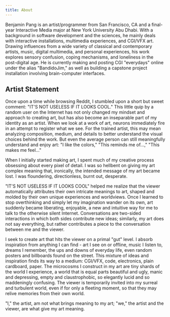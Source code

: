 ```yaml
---
title: About
---
```


Benjamin Pang is an artist/programmer from San Francisco, CA and a final-year Interactive Media major at New York University Abu Dhabi. With a background in software development and the sciences, he mainly deals with interactive installations, multimedia experiences, and CGI/VFX art. Drawing influences from a wide variety of classical and contemporary artists, music, digital multimedia, and personal experiences, his work explores sensory confusion, coping mechanisms, and loneliness in the post-digital age. He is currently making and posting CGI "everydays" online under the alias "BandidoJim," as well as building a capstone project installation involving brain-computer interfaces.


## Artist Statement

Once upon a time while browsing Reddit, I stumbled upon a short but sweet comment: "IT'S NOT USELESS IF IT LOOKS COOL." This little quip by a random user on the Internet has not only changed my mindset and approach to creating art, but has also become an inseparable part of my identity as an artist. When we look at a work of art, neurons immediately fire in an attempt to register what we see. For the trained artist, this may mean analyzing composition, medium, and details to better understand the visual choices behind the work. But even the average person can still meaningfully understand and enjoy art: "I like the colors," "This reminds me of…," "This makes me feel…"

When I initially started making art, I spent much of my creative process obsessing about every pixel of detail. I was so hellbent on giving my art complex meaning that, ironically, the intended message of my art became lost. I was floundering, directionless, burnt out, desperate.

"IT'S NOT USELESS IF IT LOOKS COOL" helped me realize that the viewer automatically attributes their own intricate meanings to art, shaped and molded by their own unique experiences and worldviews. Once I learned to stop overthinking and simply let my imagination wander on its own, art suddenly became liberating, enjoyable, a new and intuitive way for me to talk to the otherwise silent Internet. Conversations are two-sided interactions in which both sides contribute new ideas; similarly, my art does not say everything, but rather contributes a piece to the conversation between me and the viewer.

I seek to create art that hits the viewer on a primal "gut" level. I absorb inspiration from anything I can find - art I see on or offline, music I listen to, dreams I remember, the ups and downs of everyday life, even random posters and billboards found on the street. This mixture of ideas and inspiration finds its way to a medium: CGI/VFX, code, electronics, plain cardboard, paper. The microcosms I construct in my art are tiny shards of the world I experience, a world that is equal parts beautiful and ugly, manic and depressing, empty and claustrophobic, so elegantly lucid and so maddeningly confusing. The viewer is temporarily invited into my surreal and turbulent world, even if for only a fleeting moment, so that they may relive memories from their own world.

"I," the artist, am not what brings meaning to my art; "we," the artist and the viewer, are what give my art meaning.
